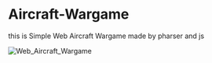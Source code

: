 # Aircraft-Wargame
this is Simple Web Aircraft Wargame made by pharser and js

![Web_Aircraft_Wargame](https://github.com/Rillmo/Aircraft-Wargame/assets/51233626/9644efe1-3915-40e5-bd4e-db169dc13d37)
